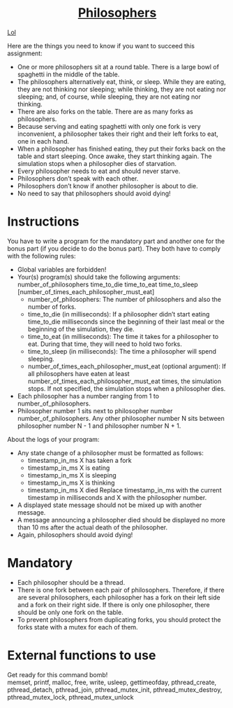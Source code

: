 <h1 align="center">
	<ins>Philosophers</ins>
</h1>

[Lol](https://github.com/TommyJD93/Philosophers/blob/master/src/utils/threads.c)

Here are the things you need to know if you want to succeed this assignment:
- One or more philosophers sit at a round table. There is a large bowl of spaghetti in the middle of the table.
- The philosophers alternatively eat, think, or sleep. While they are eating, they are not thinking nor sleeping; while thinking, they are not eating nor sleeping; and, of course, while sleeping, they are not eating nor thinking.
- There are also forks on the table. There are as many forks as philosophers.
- Because serving and eating spaghetti with only one fork is very inconvenient, a philosopher takes their right and their left forks to eat, one in each hand.
- When a philosopher has finished eating, they put their forks back on the table and start sleeping. Once awake, they start thinking again. The simulation stops when a philosopher dies of starvation.
- Every philosopher needs to eat and should never starve.
- Philosophers don’t speak with each other.
- Philosophers don’t know if another philosopher is about to die.
- No need to say that philosophers should avoid dying!

# Instructions
You have to write a program for the mandatory part and another one for the bonus part
(if you decide to do the bonus part). They both have to comply with the following rules:
- Global variables are forbidden!
- Your(s) program(s) should take the following arguments: number_of_philosophers time_to_die time_to_eat time_to_sleep [number_of_times_each_philosopher_must_eat]
	- number_of_philosophers: The number of philosophers and also the number
of forks.
	- time_to_die (in milliseconds): If a philosopher didn’t start eating time_to_die
milliseconds since the beginning of their last meal or the beginning of the simulation, they die.
	- time_to_eat (in milliseconds): The time it takes for a philosopher to eat.
During that time, they will need to hold two forks.
	- time_to_sleep (in milliseconds): The time a philosopher will spend sleeping.
	- number_of_times_each_philosopher_must_eat (optional argument): If all
philosophers have eaten at least number_of_times_each_philosopher_must_eat
times, the simulation stops. If not specified, the simulation stops when a
philosopher dies.
- Each philosopher has a number ranging from 1 to number_of_philosophers.
- Philosopher number 1 sits next to philosopher number number_of_philosophers.
Any other philosopher number N sits between philosopher number N - 1 and philosopher number N + 1.

About the logs of your program:
- Any state change of a philosopher must be formatted as follows:
	- timestamp_in_ms X has taken a fork
	- timestamp_in_ms X is eating
	- timestamp_in_ms X is sleeping
	- timestamp_in_ms X is thinking
	- timestamp_in_ms X died
Replace timestamp_in_ms with the current timestamp in milliseconds
and X with the philosopher number.
- A displayed state message should not be mixed up with another message.
- A message announcing a philosopher died should be displayed no more than 10 ms after the actual death of the philosopher.
- Again, philosophers should avoid dying!

# Mandatory

- Each philosopher should be a thread.
- There is one fork between each pair of philosophers. Therefore, if there are several
philosophers, each philosopher has a fork on their left side and a fork on their right
side. If there is only one philosopher, there should be only one fork on the table.
- To prevent philosophers from duplicating forks, you should protect the forks state
with a mutex for each of them.

# External functions to use

Get ready for this command bomb! </br>
memset, printf, malloc, free, write, usleep, gettimeofday, pthread_create,
pthread_detach, pthread_join, pthread_mutex_init, pthread_mutex_destroy, pthread_mutex_lock,
pthread_mutex_unlock

